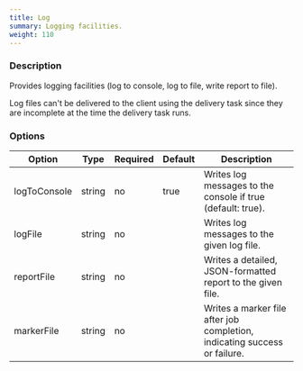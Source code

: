 ```yaml
---
title: Log
summary: Logging facilities.
weight: 110
---
```


### Description

Provides logging facilities (log to console, log to file, write report to file).

Log files can't be delivered to the client using the delivery task since they are
incomplete at the time the delivery task runs.

### Options

| Option         | Type    | Required | Default | Description                                                                              |
|----------------|---------|----------|---------|------------------------------------------------------------------------------------------|
| logToConsole   | string  | no       | true    | Writes log messages to the console if true (default: true).                              |
| logFile        | string  | no       |         | Writes log messages to the given log file.                                               |
| reportFile     | string  | no       |         | Writes a detailed, JSON-formatted report to the given file.                              |
| markerFile     | string  | no       |         | Writes a marker file after job completion, indicating success or failure.                |